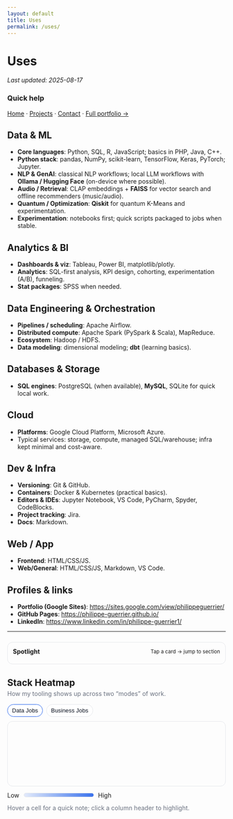 ```yaml
---
layout: default
title: Uses
permalink: /uses/
---
```


# Uses
_Last updated: 2025-08-17_

### Quick help
[Home](/) · [Projects](/projects/) · [Contact](/contact/) · [Full portfolio →](https://sites.google.com/view/philippeguerrier/home)


## Data & ML
- **Core languages**: Python, SQL, R, JavaScript; basics in PHP, Java, C++.
- **Python stack**: pandas, NumPy, scikit-learn, TensorFlow, Keras, PyTorch; Jupyter.
- **NLP & GenAI**: classical NLP workflows; local LLM workflows with **Ollama / Hugging Face** (on-device where possible).
- **Audio / Retrieval**: CLAP embeddings + **FAISS** for vector search and offline recommenders (music/audio).
- **Quantum / Optimization**: **Qiskit** for quantum K-Means and experimentation.
- **Experimentation**: notebooks first; quick scripts packaged to jobs when stable.

## Analytics & BI
- **Dashboards & viz**: Tableau, Power BI, matplotlib/plotly.
- **Analytics**: SQL-first analysis, KPI design, cohorting, experimentation (A/B), funneling.
- **Stat packages**: SPSS when needed.

## Data Engineering & Orchestration
- **Pipelines / scheduling**: Apache Airflow.
- **Distributed compute**: Apache Spark (PySpark & Scala), MapReduce.
- **Ecosystem**: Hadoop / HDFS.
- **Data modeling**: dimensional modeling; **dbt** (learning basics).

## Databases & Storage
- **SQL engines**: PostgreSQL (when available), **MySQL**, SQLite for quick local work.

## Cloud
- **Platforms**: Google Cloud Platform, Microsoft Azure.
- Typical services: storage, compute, managed SQL/warehouse; infra kept minimal and cost-aware.

## Dev & Infra
- **Versioning**: Git & GitHub.
- **Containers**: Docker & Kubernetes (practical basics).
- **Editors & IDEs**: Jupyter Notebook, VS Code, PyCharm, Spyder, CodeBlocks.
- **Project tracking**: Jira.
- **Docs**: Markdown.

## Web / App
- **Frontend**: HTML/CSS/JS.
- **Web/General**: HTML/CSS/JS, Markdown, VS Code.

## Profiles & links
- **Portfolio (Google Sites)**: https://sites.google.com/view/philippeguerrier/
- **GitHub Pages**: https://philippe-guerrier.github.io/
- **LinkedIn**: https://www.linkedin.com/in/philippe-guerrier1/

---

<!-- ===== Spotlight 2.0 (Focus Meter + Quick Jump) ===== -->
<section class="spotlight2">
  <div class="sp-head">
    <strong>Spotlight</strong>
    <small>Tap a card → jump to section</small>
  </div>
  <div class="sp-row" id="spRow"></div>
</section>

<style>
/* ---------- Spotlight 2.0 ---------- */
.spotlight2{margin:24px 0 12px; padding:12px; border:1px solid var(--bd,#e5e7eb); border-radius:12px}
html[data-theme="dark"] .spotlight2{border-color:#1f2937}
.sp-head{display:flex;justify-content:space-between;align-items:center;margin-bottom:8px}
.sp-row{display:grid;grid-template-columns:repeat(auto-fit,minmax(180px,1fr));gap:10px}
.sp-card{border:1px solid var(--bd,#e5e7eb);border-radius:12px;padding:10px;cursor:pointer;text-decoration:none;color:inherit;background:var(--bg,#fff);transition:transform .12s ease,border-color .12s ease}
.sp-card:hover{transform:translateY(-1px);border-color:var(--ac,#2563eb)}
.sp-top{display:flex;align-items:center;gap:8px;margin-bottom:6px}
.sp-meter{flex:1;height:6px;border-radius:999px;background:linear-gradient(90deg,#e5e7eb, #cbd5e1)}
html[data-theme="dark"] .sp-card{background:#0f172a;border-color:#1f2937}
html[data-theme="dark"] .sp-meter{background:linear-gradient(90deg,#1f2937,#374151)}
.sp-meter > i{display:block;height:6px;border-radius:999px;background:var(--ac,#2563eb);width:40%}
html[data-theme="dark"] .sp-meter > i{background:#60a5fa}
.sp-links{display:flex;flex-wrap:wrap;gap:6px;margin-top:6px}
.sp-links .chip{font-size:.85rem;border:1px solid var(--bd,#e5e7eb);padding:3px 8px;border-radius:999px;opacity:.9}
</style>

<script>
/* ---------- Spotlight data (edit scores 1–5 and link chips) ---------- */
const SPOTLIGHT = [
  { id:'data--ml',       title:'Data & ML',                  score:5, links:['Python','pandas','scikit-learn','TensorFlow','PyTorch','FAISS','CLAP'] },
  { id:'analytics--bi',  title:'Analytics & BI',             score:4, links:['SQL','Tableau','Power BI','A/B','Cohorts'] },
  { id:'data-eng--orch', title:'Data Eng & Orchestration',   score:4, links:['Airflow','Spark','Hadoop','dbt (basic)'] },
  { id:'db--storage',    title:'Databases & Storage',        score:3, links:['PostgreSQL','MySQL','SQLite'] },
  { id:'cloud',          title:'Cloud',                      score:3, links:['GCP','Azure'] },
  { id:'dev--infra',     title:'Dev & Infra',                score:3, links:['Git','Docker','Kubernetes (basics)'] },
  { id:'web--app',       title:'Web / App',                  score:3, links:['HTML','CSS','JS'] },
  { id:'projects',       title:'Representative projects',    score:4, links:['PulseFlow AI','Scrape-LLM','Sentiment Dashboard'] },
];

(function spotlight(){
  const row = document.getElementById('spRow');
  if(!row) return;
  SPOTLIGHT.forEach(s=>{
    const a = document.createElement('a');
    a.className='sp-card';
    a.href = '#'+s.id; // jump to your existing sections if their ids match
    a.innerHTML = `
      <div class="sp-top"><span>${s.title}</span></div>
      <div class="sp-meter"><i style="width:${(s.score/5)*100}%"></i></div>
      <div class="sp-links">${(s.links||[]).map(t=>`<span class="chip">${t}</span>`).join('')}</div>`;
    row.appendChild(a);
  });
})();
</script>
<!-- ===== /Spotlight 2.0 ===== -->

<!-- ===== Stack Heatmap (taller header so labels have room) ===== -->
<section class="hm">
  <h2>Stack Heatmap</h2>
  <p>How my tooling shows up across two “modes” of work.</p>

  <div class="hm-tabs">
    <button data-mode="data" class="on" id="hmTabData">Data Jobs</button>
    <button data-mode="biz" id="hmTabBiz">Business Jobs</button>
  </div>

  <div class="hm-grid" id="hmGrid" aria-live="polite">
    <div class="row head" id="hmHead"></div>
    <div class="rows" id="hmBody"></div>
  </div>

  <div class="hm-legend">
    <span>Low</span><span class="bar"><i></i></span><span>High</span>
  </div>
  <p class="hm-tip">Hover a cell for a quick note; click a column header to highlight.</p>
</section>

<style>
/* ---- theme / layout vars ---- */
.hm{
  --cell:38px;              /* cell size */
  --gap:8px;                /* grid gap */
  --ycol:280px;             /* left text column width */
  --headH:120px;            /* header row HEIGHT (increase if you want more space) */
  --bd:#e5e7eb; --tx:#0b1220; --muted:#6b7280; --accent:#2563eb;
}
html[data-theme="dark"] .hm{ --bd:#1f2937; --tx:#e8eef7; --muted:#9aa4b5; --accent:#60a5fa; }

.hm h2{ margin-bottom:.25rem }
.hm p{ margin:.25rem 0 1rem; color:var(--muted) }

.hm-tabs{ display:flex; gap:8px; margin-bottom:10px }
.hm-tabs button{
  padding:6px 10px; border:1px solid var(--bd); border-radius:999px;
  background:#fff; cursor:pointer; color:var(--tx)
}
html[data-theme="dark"] .hm-tabs button{ background:#0f172a }
.hm-tabs .on{ border-color:var(--accent) }

/* ---- grid ---- */
.hm-grid{
  overflow:auto;
  border:1px solid var(--bd);
  border-radius:12px;
  padding:16px 12px 12px;     /* a bit more top padding */
  background:transparent;
}
.hm-grid .row{
  display:grid;
  gap:var(--gap);
  grid-template-columns: var(--ycol) repeat(var(--cols), var(--cell));
  align-items:center;
}

/* header row is taller so vertical labels fit comfortably */
.hm-grid .row.head{
  min-height:var(--headH);
  align-items:flex-end;       /* anchor labels toward the cells */
}

.hm-grid .cell{
  width:var(--cell); height:var(--cell);
  border-radius:10px;
  display:flex; align-items:center; justify-content:center;
  border:1px solid var(--bd); background:transparent; color:var(--tx);
  user-select:none;
}
.hm-grid .y{
  width:auto; justify-content:flex-start; padding:0 6px;
  border:none; background:transparent; font-weight:600;
}

/* vertical column headers — slightly smaller & centered */
.hm-grid .x{
  writing-mode:vertical-rl;
  transform:rotate(180deg);   /* keep upright */
  display:flex; align-items:center; justify-content:center;
  height:100%;
  font-size:.80rem;
  letter-spacing:.15px;
  padding:0;
  border:none; background:transparent;
}

/* column highlight */
.hm-grid[data-focus] .rows .cell[data-col],
.hm-grid[data-focus] .head .cell[data-col]{ opacity:.35 }
.hm-grid[data-focus] .rows .cell[data-col="F"],
.hm-grid[data-focus] .head .cell[data-col="F"]{ opacity:1 }

/* legend */
.hm-legend{ display:flex; align-items:center; gap:10px; margin:.75rem 0 }
.hm-legend .bar{ width:160px; height:8px; border-radius:999px; background:linear-gradient(90deg, rgba(37,99,235,.12), rgba(37,99,235,.9)); border:1px solid var(--bd) }
.hm-legend .bar i{ display:block; height:100%; border-radius:inherit }

@media (max-width: 800px){
  .hm{ --cell:34px; --ycol:230px; --headH:100px; }
}
</style>

<script>
(function(){
  const grid  = document.getElementById('hmGrid');
  const head  = document.getElementById('hmHead');
  const body  = document.getElementById('hmBody');
  const tabData = document.getElementById('hmTabData');
  const tabBiz  = document.getElementById('hmTabBiz');

  const HM_TOOLS = [
    { full:'Python' }, { full:'SQL' }, { full:'Airflow' }, { full:'Spark' },
    { full:'ML (TF/PT)' }, { full:'FAISS' }, { full:'Tableau/BI' }, { full:'dbt' },
    { full:'Ollama' }, { full:'Business Strategy' }, { full:'Business Acumen' }, { full:'Storytelling' }
  ];

  const ROWS = [
    'KPI / metrics',
    'Funnel / Cohorts',
    'Forecast / Planning',
    'Growth Experiments',
    'Decks / Narratives',
    'Ops Intelligence',
  ];

  const MAT_DATA = [
    [4,5,3,2,4,3,1,1,4,2,3,3],
    [4,5,2,2,4,3,2,1,5,2,3,3],
    [3,4,2,2,4,2,2,1,4,1,2,2],
    [4,5,2,1,4,2,1,1,3,2,3,3],
    [3,4,1,1,3,1,2,2,4,0,3,5],
    [4,5,2,1,3,1,1,1,2,2,2,2],
  ];
  const MAT_BIZ = [
    [3,5,1,0,2,0,4,2,4,5,5,4],
    [3,5,1,0,2,0,4,2,4,5,5,4],
    [2,4,0,0,2,0,4,2,4,5,4,4],
    [2,4,0,0,1,0,3,2,4,5,5,4],
    [2,4,0,0,1,0,4,3,4,4,5,5],
    [2,5,0,0,1,0,3,2,4,4,4,3],
  ];

  const fill = v => `rgba(37,99,235,${Math.max(0.12, v/5)})`;

  function render(rows, matrix){
    grid.style.setProperty('--cols', HM_TOOLS.length);

    head.className = 'row head';
    head.innerHTML = `<div class="cell y"></div>` + HM_TOOLS.map((t,i)=>`
      <div class="cell x" data-col="${i+1}" title="${t.full}">${t.full}</div>
    `).join('');

    body.innerHTML = rows.map((r,ri)=>`
      <div class="row">
        <div class="cell y">${r}</div>
        ${HM_TOOLS.map((t,ci)=>{
          const v = matrix[ri]?.[ci] ?? 0;
          const note = `${r} × ${t.full}: level ${v}`;
          return `<div class="cell" data-col="${ci+1}" title="${note}" style="background:${v?fill(v):'transparent'}"></div>`;
        }).join('')}
      </div>
    `).join('');

    head.querySelectorAll('.x').forEach(el=>{
      el.addEventListener('click', ()=>{
        const col = el.getAttribute('data-col');
        if (grid.dataset.focus && grid.dataset.focus === col) {
          delete grid.dataset.focus;
          head.querySelectorAll('.x').forEach(x=>x.removeAttribute('data-col-focus'));
        } else {
          grid.dataset.focus = col;
          head.querySelectorAll('.x').forEach(x=>x.removeAttribute('data-col-focus'));
          el.setAttribute('data-col-focus','');
        }
        body.querySelectorAll('.cell[data-col]').forEach(c=>{
          c.setAttribute('data-col', c.getAttribute('data-col').replace('F',''));
          if (c.getAttribute('data-col') === col) c.setAttribute('data-col','F');
        });
        head.querySelectorAll('.x').forEach(c=>{
          c.setAttribute('data-col', c.getAttribute('data-col').replace('F',''));
          if (c.getAttribute('data-col') === col) c.setAttribute('data-col','F');
        });
      });
    });
  }

  function setMode(m){
    if (m === 'data'){ tabData.classList.add('on'); tabBiz.classList.remove('on'); render(ROWS, MAT_DATA); }
    else { tabBiz.classList.add('on'); tabData.classList.remove('on'); render(ROWS, MAT_BIZ); }
  }

  tabData.addEventListener('click', ()=>setMode('data'));
  tabBiz .addEventListener('click', ()=>setMode('biz'));
  setMode('data');
})();
</script>
<!-- ===== /Stack Heatmap ===== -->



